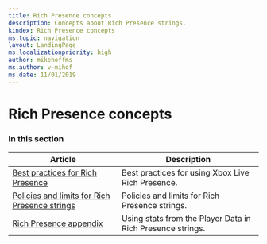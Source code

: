 ```yaml
---
title: Rich Presence concepts
description: Concepts about Rich Presence strings.
kindex: Rich Presence concepts
ms.topic: navigation
layout: LandingPage
ms.localizationpriority: high
author: mikehoffms
ms.author: v-mihof
ms.date: 11/01/2019
---
```


# Rich Presence concepts


### In this section

| Article | Description |
|---------|-------------|
| [Best practices for Rich Presence](live-presence-best-practices.md) | Best practices for using Xbox Live Rich Presence. |
| [Policies and limits for Rich Presence strings](live-presence-limits.md) | Policies and limits for Rich Presence strings. |
| [Rich Presence appendix](live-presence-apx.md) | Using stats from the Player Data in Rich Presence strings. |
